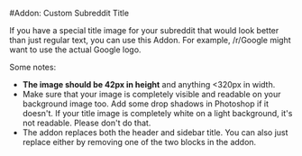 #Addon: Custom Subreddit Title

If you have a special title image for your subreddit that would look better than just regular text, you can use this Addon. For example, /r/Google might want to use the actual Google logo. 

Some notes:

* **The image should be 42px in height** and anything <320px in width.
* Make sure that your image is completely visible and readable on your background image too. Add some drop shadows in Photoshop if it doesn't. If your title image is completely white on a light background, it's not readable. Please don't do that.
* The addon replaces both the header and sidebar title. You can also just replace either by removing one of the two blocks in the addon.
